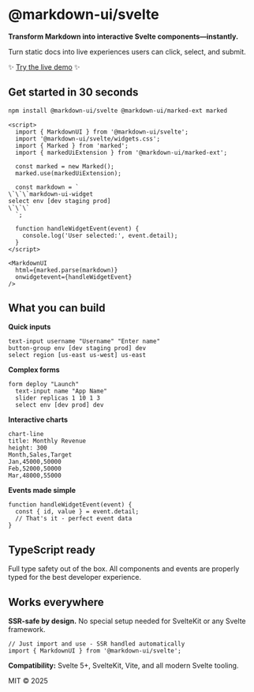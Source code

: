 # @markdown-ui/svelte
**Transform Markdown into interactive Svelte components—instantly.**

Turn static docs into live experiences users can click, select, and submit.

✨ [Try the live demo](https://markdown-ui.com/) ✨

## Get started in 30 seconds

```bash
npm install @markdown-ui/svelte @markdown-ui/marked-ext marked
```

```svelte
<script>
  import { MarkdownUI } from '@markdown-ui/svelte';
  import '@markdown-ui/svelte/widgets.css';
  import { Marked } from 'marked';
  import { markedUiExtension } from '@markdown-ui/marked-ext';

  const marked = new Marked();
  marked.use(markedUiExtension);

  const markdown = `
\`\`\`markdown-ui-widget
select env [dev staging prod]
\`\`\`
  `;

  function handleWidgetEvent(event) {
    console.log('User selected:', event.detail);
  }
</script>

<MarkdownUI 
  html={marked.parse(markdown)} 
  onwidgetevent={handleWidgetEvent} 
/>
```

## What you can build

**Quick inputs**
```svelte
text-input username "Username" "Enter name"
button-group env [dev staging prod] dev
select region [us-east us-west] us-east
```

**Complex forms**
```svelte
form deploy "Launch"
  text-input name "App Name"
  slider replicas 1 10 1 3
  select env [dev prod] dev
```

**Interactive charts**
```svelte
chart-line
title: Monthly Revenue
height: 300
Month,Sales,Target
Jan,45000,50000
Feb,52000,50000
Mar,48000,55000
```

**Events made simple**
```svelte
function handleWidgetEvent(event) {
  const { id, value } = event.detail;
  // That's it - perfect event data
}
```

## TypeScript ready

Full type safety out of the box. All components and events are properly typed for the best developer experience.

## Works everywhere

**SSR-safe by design.** No special setup needed for SvelteKit or any Svelte framework.

```svelte
// Just import and use - SSR handled automatically
import { MarkdownUI } from '@markdown-ui/svelte';
```

**Compatibility:** Svelte 5+, SvelteKit, Vite, and all modern Svelte tooling.

MIT © 2025